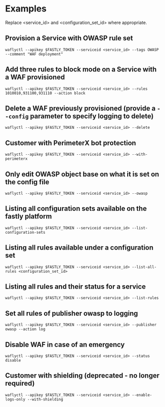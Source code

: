 # Examples

Replace <service_id> and <configuration_set_id> where appropriate.

## Provision a Service with OWASP rule set

`waflyctl --apikey $FASTLY_TOKEN --serviceid <service_id> --tags OWASP --comment "WAF deployment"`

## Add three rules to block mode on a Service with a WAF provisioned

`waflyctl --apikey $FASTLY_TOKEN --serviceid <service_id> --rules 1010010,931100,931110 --action block`

## Delete a WAF previously provisioned (provide a `--config` parameter to specify logging to delete)

`waflyctl --apikey $FASTLY_TOKEN --serviceid <service_id> --delete`

## Customer with PerimeterX bot protection

`waflyctl --apikey $FASTLY_TOKEN --serviceid <service_id> --with-perimeterx`

## Only edit OWASP object base on what it is set on the config file

`waflyctl --apikey $FASTLY_TOKEN --serviceid <service_id> --owasp`

## Listing all configuration sets available on the fastly platform

`waflyctl --apikey $FASTLY_TOKEN --serviceid <service_id> --list-configuration-sets`

## Listing all rules available under a configuration set

`waflyctl --apikey $FASTLY_TOKEN --serviceid <service_id> --list-all-rules <configuration_set_id>`

## Listing all rules and their status for a service

`waflyctl --apikey $FASTLY_TOKEN --serviceid <service_id> --list-rules`

## Set all rules of publisher owasp to logging

`waflyctl --apikey $FASTLY_TOKEN --serviceid <service_id> --publisher owasp --action log`

## Disable WAF in case of an emergency

`waflyctl --apikey $FASTLY_TOKEN --serviceid <service_id> --status disable`

## Customer with shielding (deprecated - no longer required)

`waflyctl --apikey $FASTLY_TOKEN --serviceid <service_id> --enable-logs-only --with-shielding`

